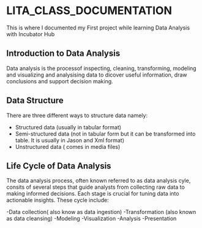 # LITA_CLASS_DOCUMENTATION
This is where I documented my First project while learning Data Analysis with  Incubator Hub
## Introduction to Data Analysis
Data analysis is the processof inspecting, cleaning, transforming, modeling and visualizing and analysising data to dicover useful information, draw conclusions and support decision making.
## Data Structure

There are three different ways to structure data namely:

- Structured data (usually in tabular format)
- Semi-structured data (not in tabular form but it can be transformed into table. It is usually in Jason and Xml format)
- Unstructured data ( comes in media files)

## Life Cycle of Data Analysis

The data analysis process, often known referred to as data analysis cyle, consits of several steps that guide analysts from collecting raw data to making informed decisions. Each stage is crucial for tuning data into actionable insights. These cycle include:

-Data collection( also know as data ingestion)
-Transformation (also known as data cleansing)
-Modeling
-Visualization
-Analysis
-Presentation


